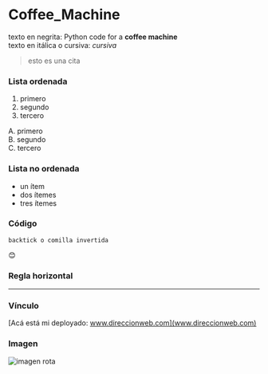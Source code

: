 # Coffee_Machine
texto en negrita: Python code for a **coffee machine**    
texto en itálica o cursiva: *cursiva*    
> esto es una cita    

### Lista ordenada
1. primero
2. segundo
3. tercero

 A. primero     
 B. segundo    
 C. tercero


### Lista no ordenada
- un ítem
- dos ítemes
- tres ítemes

### Código
`backtick o comilla invertida`

😊

### Regla horizontal
--- 

### Vínculo 
[Acá está mi deployado: www.direccionweb.com](www.direccionweb.com)

### Imagen
![imagen rota](https://placekitten.com/200/200)


